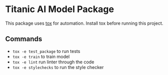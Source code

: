 # Titanic AI Model Package

This package uses [tox](https://tox.wiki/en/latest/) for automation. Install tox before running this project.

## Commands

- `tox -e test_package` to run tests
- `tox -e train` to train model
- `tox -e lint` run linter through the code
- `tox -e stylechecks` to run the style checker
